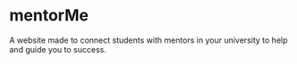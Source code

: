 # mentorMe
A website made to connect students with mentors in your university to help and guide you to success.
